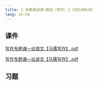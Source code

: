 ```yaml
---
title: 1.专题串讲课—管综（写作）1（20240629）
lang: zh-CN
---
```


## 课件
[写作专题课—论效文【马儒写作】.pdf](..%2F..%2Fpublic%2Fwrite%2F2.%E5%86%99%E4%BD%9C-%E6%AD%A3%E5%BC%8F%E8%AF%BE%2F1.%E4%B8%93%E9%A2%98%E4%B8%B2%E8%AE%B2%E8%AF%BE%E2%80%94%E7%AE%A1%E7%BB%BC%EF%BC%88%E5%86%99%E4%BD%9C%EF%BC%891%EF%BC%8820240629%EF%BC%89%2F%E5%86%99%E4%BD%9C%E4%B8%93%E9%A2%98%E8%AF%BE%E2%80%94%E8%AE%BA%E6%95%88%E6%96%87%E3%80%90%E9%A9%AC%E5%84%92%E5%86%99%E4%BD%9C%E3%80%91.pdf)

[写作专题课—论说文【马儒写作】.pdf](..%2F..%2Fpublic%2Fwrite%2F2.%E5%86%99%E4%BD%9C-%E6%AD%A3%E5%BC%8F%E8%AF%BE%2F1.%E4%B8%93%E9%A2%98%E4%B8%B2%E8%AE%B2%E8%AF%BE%E2%80%94%E7%AE%A1%E7%BB%BC%EF%BC%88%E5%86%99%E4%BD%9C%EF%BC%891%EF%BC%8820240629%EF%BC%89%2F%E5%86%99%E4%BD%9C%E4%B8%93%E9%A2%98%E8%AF%BE%E2%80%94%E8%AE%BA%E8%AF%B4%E6%96%87%E3%80%90%E9%A9%AC%E5%84%92%E5%86%99%E4%BD%9C%E3%80%91.pdf)
## 习题
```

```




